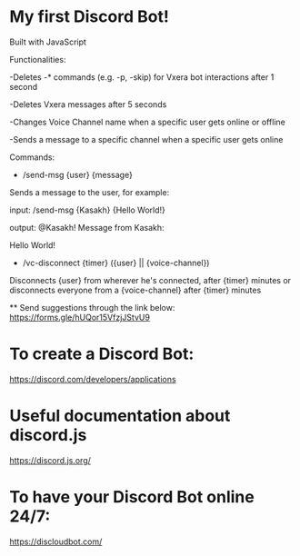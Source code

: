 # My first Discord Bot!

Built with JavaScript

Functionalities:

-Deletes -* commands (e.g. -p, -skip) for Vxera bot interactions after 1 second

-Deletes Vxera messages after 5 seconds

-Changes Voice Channel name when a specific user gets online or offline

-Sends a message to a specific channel when a specific user gets online

Commands:

- /send-msg {user} {message}

Sends a message to the user, for example:

input: /send-msg {Kasakh} {Hello World!}

output: @Kasakh! Message from Kasakh:

Hello World!

- /vc-disconnect {timer} ({user} || {voice-channel})

Disconnects {user} from wherever he's connected, after {timer} minutes or disconnects everyone from a {voice-channel} after {timer} minutes

** Send suggestions through the link below:
https://forms.gle/hUQor15VfzjJStvU9

# To create a Discord Bot:

https://discord.com/developers/applications

# Useful documentation about discord.js

https://discord.js.org/

# To have your Discord Bot online 24/7:

https://discloudbot.com/
